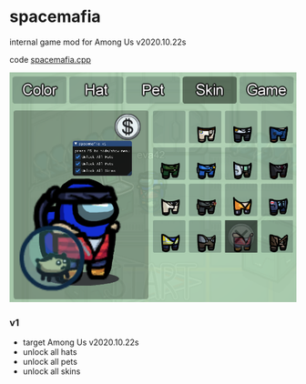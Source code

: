 # spacemafia

internal game mod for Among Us v2020.10.22s

code [spacemafia.cpp](src/spacemafia.cpp)

![spacemafia](spacemafia.png)

### v1

- target Among Us v2020.10.22s
- unlock all hats
- unlock all pets
- unlock all skins
